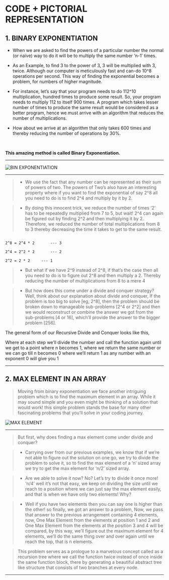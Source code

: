 # CODE + PICTORIAL REPRESENTATION

<h2> 1. BINARY EXPONENTIATION </h2>

- When we are asked to find the powers of a particular number the normal (or naïve) way to do it will be to multiply the same number ‘n-1’ times. 

- As an Example, to find 3 to the power of 3, 3 will be multiplied with 3, twice. Although our computer is meticulously fast and can-do 10^8 operations per second. This way of finding the exponential becomes a problem, for numbers of higher magnitude. 
- For instance, let’s say that your program needs to do 112^10 multiplication, hundred times to produce some result. So, your program needs to multiply 112 to itself 900 times. A program which takes lesser number of times to produce the same result would be considered as a better program, hence we must arrive with an algorithm that reduces the number of multiplications. 
- How about we arrive at an algorithm that only takes 600 times and thereby reducing the number of operations by 30%.


<br>

**This amazing method is called Binary Exponentiation.**

<hr>

![BIN EXPONENTIATION](https://user-images.githubusercontent.com/77975418/135484764-12d37a01-f7ae-49e5-a8a3-18e6d0a35767.jpg)

<hr>

> - We use the fact that any number can be represented as their sum of powers of two. The powers of Two’s also have an interesting property where if you want to find the exponential of say 2^8 all you need to do is to find 2^4 and multiply by it by 2. 

> - By doing this innocent trick, we reduce the number of times ‘2’ has to be repeatedly multiplied from 7 to 5, but wait! 2^4 can again be figured out by finding 2^2 and then multiplying it by 2. Therefore, we reduced the number of total multiplications from 8 to 3 thereby decreasing the time it takes to get to the same result.

```

2^8 = 2^4 * 2		---	3

2^4 = 2^2 * 2		---	2

2^2 = 2 * 2		---	1

```

> - But what if we have 2^9 instead of 2^8, if that’s the case then all you need to do is to figure out 2^8 and then multiply a 2. Thereby reducing the number of multiplications from 8 to a mere 4



> - But how does this come under a divide and conquer strategy? Well, think about our explanation about divide and conquer, If the problem is too big to solve [eg, 2^8], then the problem should be broken down to manageable sub-problems [2^4 or 2^2] and then we would reconstruct or combine the answer we got from the sub-problems [4 or 16], which’ll provide the answer to the bigger problem [256].

The general form of our Recursive Divide and Conquer looks like this,
 
Where at each step we’ll divide the number and call the function again until we get to a point where n becomes 1, where we return the same number or we can go till n becomes 0 where we’ll return 1 as any number with an exponent 0 will give you 1

<hr>

<h2> 2. MAX ELEMENT IN AN ARRAY </h2>

> Moving from binary exponentiation we face another intriguing problem which is to find the maximum element in an array. 
> While it may sound simple and you even might be thinking of a solution that would work! this simple problem stands the base for many other fascinating problems that you’ll solve in your coding journey.

![MAX ELEMENT](https://user-images.githubusercontent.com/77975418/135484771-1e7cf2f2-332e-4796-b544-ca8cddc11bb8.jpg)

<hr>


> But first, why does finding a max element come under divide and conquer? 

> - Carrying over from our previous examples, we know that if we’re not able to figure out the solution on one go, we try to divide the problem to solve it, so to find the max element of a ‘n’ sized array we try to get the max element for ‘n/2’ sized array. 

> - Are we able to solve it now? No? Let’s try to divide it once more! ‘n/4’ well it’s not that easy, we keep on dividing the size until we reach to a position where we can just say the max element easily, and that is when we have only two elements! Why? 

> -  Well if you have two elements then you can say one is higher than the other! so finally, we got an answer to a problem, Now, we pass that answer to the previous arrangement containing 4 elements, now, One Max Element from the elements at position 1 and 2 and One Max Element from the elements at the position 3 and 4 will be compared, by this way, we’ll figure out the maximum element for 4 elements, we’ll do the same thing over and over again until we reach the top, that is n elements. 

> This problem serves as a prologue to a marvelous concept called as a recursion tree where we call the function twice instead of once inside the same function block, there by generating a beautiful abstract tree like structure that consists of two branches at every node. 

<hr>

